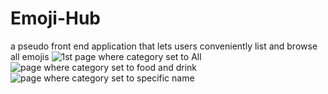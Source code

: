 # Emoji-Hub
a pseudo front end application that lets users conveniently list and browse all emojis
![1st page where category set to All](https://github.com/ansh4223/Emoji-Hub/assets/52701083/1c4a0c36-a7f8-4353-9d45-fdb4e450b0ce)
![page where category set to food and drink](https://github.com/ansh4223/Emoji-Hub/assets/52701083/b4fb606c-0844-45d5-a836-092fc98b1e93)
![page where category set to specific name](https://github.com/ansh4223/Emoji-Hub/assets/52701083/d30c6db3-97ae-4ca2-b23c-300a2f11b567)
